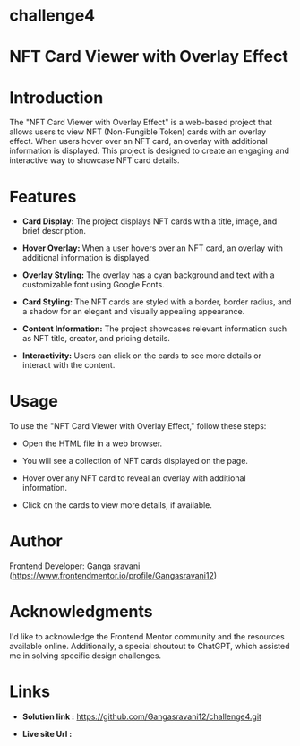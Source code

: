 # challenge4

# NFT Card Viewer with Overlay Effect

# Introduction

The "NFT Card Viewer with Overlay Effect" is a web-based project that allows users to view NFT (Non-Fungible Token) cards with an overlay effect. When users hover over an NFT card, an overlay with additional information is displayed. This project is designed to create an engaging and interactive way to showcase NFT card details.

# Features

 * **Card Display:** The project displays NFT cards with a title, image, and brief description.

 * **Hover Overlay:** When a user hovers over an NFT card, an overlay with additional information is displayed.

 * **Overlay Styling:** The overlay has a cyan background and text with a customizable font using Google Fonts.

 * **Card Styling:** The NFT cards are styled with a border, border radius, and a shadow for an elegant and visually appealing appearance.

 * **Content Information:** The project showcases relevant information such as NFT title, creator, and pricing details.

 * **Interactivity:** Users can click on the cards to see more details or interact with the content.

# Usage

To use the "NFT Card Viewer with Overlay Effect," follow these steps:

 * Open the HTML file in a web browser.

 * You will see a collection of NFT cards displayed on the page.

 * Hover over any NFT card to reveal an overlay with additional information.

 * Click on the cards to view more details, if available.



# Author

Frontend Developer: Ganga sravani (https://www.frontendmentor.io/profile/Gangasravani12)

# Acknowledgments

I'd like to acknowledge the Frontend Mentor community and the resources available online. Additionally, a special shoutout to ChatGPT, which assisted me in solving specific design challenges.

# Links

* **Solution link :** https://github.com/Gangasravani12/challenge4.git

* **Live site Url :** 
